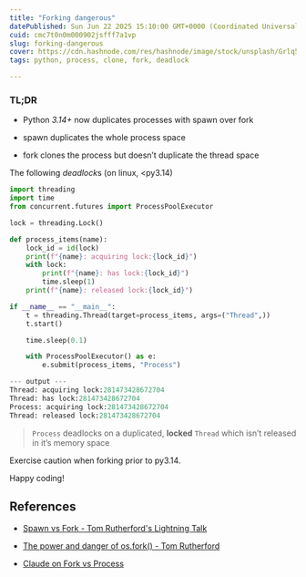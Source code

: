 ```yaml
---
title: "Forking dangerous"
datePublished: Sun Jun 22 2025 15:10:00 GMT+0000 (Coordinated Universal Time)
cuid: cmc7t0n0m000902jsfff7a1vp
slug: forking-dangerous
cover: https://cdn.hashnode.com/res/hashnode/image/stock/unsplash/Grlq50tXDl8/upload/2ff78ee3533ee4b40c618fd93d5fb542.jpeg
tags: python, process, clone, fork, deadlock

---
```


### **TL;DR**

* Python *3.14+* now duplicates processes with spawn over fork
    
* spawn duplicates the whole process space
    
* fork clones the process but doesn’t duplicate the thread space
    

The following *deadlock*s (on linux, &lt;py3.14)

```python
import threading
import time
from concurrent.futures import ProcessPoolExecutor

lock = threading.Lock()

def process_items(name):
    lock_id = id(lock)
    print(f"{name}: acquiring lock:{lock_id}")
    with lock:
        print(f"{name}: has lock:{lock_id}")
        time.sleep(1)
    print(f"{name}: released lock:{lock_id}")

if __name__ == "__main__":
    t = threading.Thread(target=process_items, args=("Thread",))
    t.start()

    time.sleep(0.1)

    with ProcessPoolExecutor() as e:
        e.submit(process_items, "Process")

--- output ---
Thread: acquiring lock:281473428672704                                                                         
Thread: has lock:281473428672704                                                                                                                                                            
Process: acquiring lock:281473428672704                                                                        
Thread: released lock:281473428672704
```

> `Process` deadlocks on a duplicated, **locked** `Thread` which isn’t released in it’s memory space

Exercise caution when forking prior to py3.14.

Happy coding!

## References

* [Spawn vs Fork - Tom Rutherford's Lightning Talk](https://www.youtube.com/watch?v=Uuhu-F05A7k&t=2305s)
    
* [The power and danger of os.fork() - Tom Rutherford](https://medium.com/@tmrutherford/the-default-method-of-spawning-processes-on-linux-is-changing-in-python-3-14-heres-why-b9711df0d1b1)
    
* [Claude on Fork vs Process](https://claude.ai/share/dc8a2d94-ab07-48b3-9e2f-23e01dc62b43)